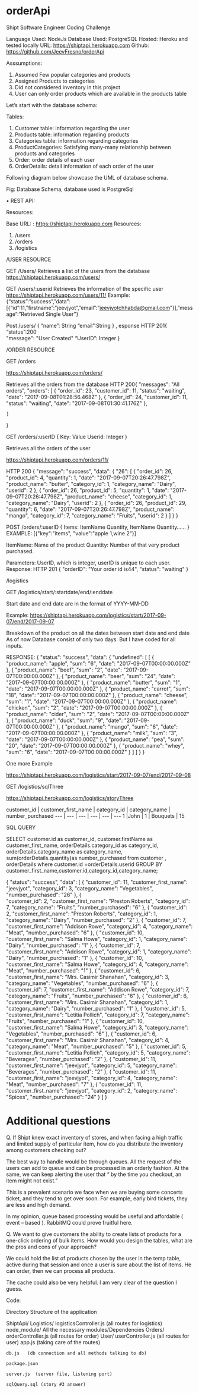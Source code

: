 # orderApi

Shipt Software Engineer Coding Challenge


Language Used: NodeJs
Database Used: PostgreSQL
Hosted: Heroku and tested locally 
URL: https://shiptapi.herokuapp.com
Github: https://github.com/JeevFresno/orderApi


Asssumptions:
1.	Assumed Few popular categories and products
2.	Assigned Products to categories 
3.	Did not considered inventory in this project
4.	User can only order products which are available in the products table 

Let’s start with the database schema:

Tables:
1.	Customer table: information regarding the user
2.	Products table: information regarding products
3.	Categories table: information regarding categories 
4.	ProductCategories: Satisfying many-many relationship between products and categories 
5.	Order: order details of each user
6.	OrderDetails: detail information of each order of the user 

Following diagram below showcase the UML of database schema.



Fig: Database Schema, database used is PostgreSql


•	REST API:

Resources:

Base URL: : https://shiptapi.herokuapp.com
Resources:
1.	/users
2.	/orders
3.	/logistics


/USER RESOURCE 

GET  /Users/
Retrieves a list of the users from the database
https://shiptapi.herokuapp.com/users/

GET  /users/:userid
Retrieves the information of the specific user
https://shiptapi.herokuapp.com/users/11/
Example: 
{“status”:”success”,”data”:[{“id”:11,”firstname”:”jeevjyot”,”email”:”jeevjyotchhabda@gmail.com”}],”message”:”Retrieved Single User”}

Post  /users/
{
	“name”: String
	“email”:String
}
,
esponse 
HTTP 201{
    “status”:200	
    "message": "User Created"
     “UserID”: Integer
}


/ORDER RESOURCE 

GET /orders

https://shiptapi.herokuapp.com/orders/

Retrieves all the orders from the database
HTTP 200{
    "messages": "All orders",
    "orders": [
        {
            "order_id": 23,
            "customer_id": 11,
            "status": "waiting",
            "date": "2017-09-08T01:28:56.468Z"
        },
        {
            "order_id": 24,
            "customer_id": 11,
            "status": "waiting",
            "date": "2017-09-08T01:30:41.176Z"
        },
        
    ]
}








GET /orders/:userID
{
	Key: Value
	Userid: Integer
}

Retrieves all the orders of the user 

https://shiptapi.herokuapp.com/orders/11/

HTTP 200 {
    "message": "success",
    "data": {
        "26": [
            {
                "order_id": 26,
                "product_id": 4,
                "quantity": 1,
                "date": "2017-09-07T20:26:47.798Z",
                "product_name": "butter",
                "category_id": 1,
                "category_name": "Dairy",
                "userid": 2
            },
            {
                "order_id": 26,
                "product_id": 5,
                "quantity": 1,
                "date": "2017-09-07T20:26:47.798Z",
                "product_name": "cheese",
                "category_id": 1,
                "category_name": "Dairy",
                "userid": 2
            },
            {
                "order_id": 26,
                "product_id": 29,
                "quantity": 6,
                "date": "2017-09-07T20:26:47.798Z",
                "product_name": "mango",
                "category_id": 7,
                "category_name": "Fruits",
                "userid": 2
            }
        ]
    }
}


POST /orders/:userID
{
	Items: ItemName Quantity, ItemName Quantity……
}
EXAMPLE: [{"key":"items",
                    "value":"apple 1,wine 2"}]

ItemName: Name of the product
Quantity: Number of that very product purchased. 

Parameters: UserID, which is integer, userID is unique to each user. 
Response:
HTTP 201
{
    "orderID": "Your order id is44",
    "status": "waiting"
}




/logistics

GET /logistics/start/:startdate/end/:enddate

Start date and end date are in the format of YYYY-MM-DD 

Example: https://shiptapi.herokuapp.com/logistics/start/2017-09-07/end/2017-09-07

Breakdown of the product on all the dates between start date and end date
As of now Database consist of only two days. But I have coded for all inputs.

RESPONSE:
{
    "status": "success",
    "data": {
        "undefined": [
            [
                {
                    "product_name": "apple",
                    "sum": "6",
                    "date": "2017-09-07T00:00:00.000Z"
                },
                {
                    "product_name": "beef",
                    "sum": "2",
                    "date": "2017-09-07T00:00:00.000Z"
                },
                {
                    "product_name": "beer",
                    "sum": "24",
                    "date": "2017-09-07T00:00:00.000Z"
                },
                {
                    "product_name": "butter",
                    "sum": "1",
                    "date": "2017-09-07T00:00:00.000Z"
                },
                {
                    "product_name": "carrot",
                    "sum": "18",
                    "date": "2017-09-07T00:00:00.000Z"
                },
                {
                    "product_name": "cheese",
                    "sum": "1",
                    "date": "2017-09-07T00:00:00.000Z"
                },
                {
                    "product_name": "chicken",
                    "sum": "2",
                    "date": "2017-09-07T00:00:00.000Z"
                },
                {
                    "product_name": "cider",
                    "sum": "2",
                    "date": "2017-09-07T00:00:00.000Z"
                },
                {
                    "product_name": "duck",
                    "sum": "9",
                    "date": "2017-09-07T00:00:00.000Z"
                },
                {
                    "product_name": "mango",
                    "sum": "6",
                    "date": "2017-09-07T00:00:00.000Z"
                },
                {
                    "product_name": "milk",
                    "sum": "3",
                    "date": "2017-09-07T00:00:00.000Z"
                },
                {
                    "product_name": "pea",
                    "sum": "20",
                    "date": "2017-09-07T00:00:00.000Z"
                },
                {
                    "product_name": "whey",
                    "sum": "6",
                    "date": "2017-09-07T00:00:00.000Z"
                }
            ]
        ]
    }
}

One more Example 

https://shiptapi.herokuapp.com/logistics/start/2017-09-07/end/2017-09-08



GET /logistics/sqlThree

https://shiptapi.herokuapp.com/logistics/storyThree

customer_id | customer_first_name | category_id | category_name | number_purchased
--- | --- | --- | --- | --- | ---
1 |John | 1 | Bouquets | 15

SQL QUERY

SELECT
      customer.id as customer_id,
      customer.firstName as customer_first_name,
      orderDetails.category_id as category_id,
      orderDetails.category_name as category_name,
      sum(orderDetails.quantity)as number_purchased
    from
        customer , orderDetails
    where customer.id =orderDetails.userid
    GROUP BY
    customer_first_name,customer.id,category_id,category_name;


{
    "status": "success",
    "data": [
        {
            "customer_id": 11,
            "customer_first_name": "jeevjyot",
            "category_id": 3,
            "category_name": "Vegetables",
            "number_purchased": "26"
        },
        {	
            "customer_id": 2,
            "customer_first_name": "Preston Roberts",
            "category_id": 7,
            "category_name": "Fruits",
            "number_purchased": "6"
        },
        {
            "customer_id": 2,
            "customer_first_name": "Preston Roberts",
            "category_id": 1,
            "category_name": "Dairy",
            "number_purchased": "2"
        },
        {
            "customer_id": 7,
            "customer_first_name": "Addison Rowe",
            "category_id": 4,
            "category_name": "Meat",
            "number_purchased": "6"
        },
        {
            "customer_id": 10,
            "customer_first_name": "Salma Howe",
            "category_id": 1,
            "category_name": "Dairy",
            "number_purchased": "1"
        },
        {
            "customer_id": 7,
            "customer_first_name": "Addison Rowe",
            "category_id": 1,
            "category_name": "Dairy",
            "number_purchased": "1"
        },
        {
            "customer_id": 10,
            "customer_first_name": "Salma Howe",
            "category_id": 4,
            "category_name": "Meat",
            "number_purchased": "1"
        },
        {
            "customer_id": 6,
            "customer_first_name": "Mrs. Casimir Shanahan",
            "category_id": 3,
            "category_name": "Vegetables",
            "number_purchased": "6"
        },
        {
            "customer_id": 7,
            "customer_first_name": "Addison Rowe",
            "category_id": 7,
            "category_name": "Fruits",
            "number_purchased": "6"
        },
        {
            "customer_id": 6,
            "customer_first_name": "Mrs. Casimir Shanahan",
            "category_id": 1,
            "category_name": "Dairy",
            "number_purchased": "1"
        },
        {
            "customer_id": 5,
            "customer_first_name": "Letitia Pollich",
            "category_id": 7,
            "category_name": "Fruits",
            "number_purchased": "1"
        },
        {
            "customer_id": 10,
            "customer_first_name": "Salma Howe",
            "category_id": 3,
            "category_name": "Vegetables",
            "number_purchased": "6"
        },
        {
            "customer_id": 6,
            "customer_first_name": "Mrs. Casimir Shanahan",
            "category_id": 4,
            "category_name": "Meat",
            "number_purchased": "5"
        },
        {
            "customer_id": 5,
            "customer_first_name": "Letitia Pollich",
            "category_id": 5,
            "category_name": "Beverages",
            "number_purchased": "2"
        },
        {
            "customer_id": 11,
            "customer_first_name": "jeevjyot",
            "category_id": 5,
            "category_name": "Beverages",
            "number_purchased": "2"
        },
        {
            "customer_id": 11,
            "customer_first_name": "jeevjyot",
            "category_id": 4,
            "category_name": "Meat",
            "number_purchased": "7"
        },
        {
            "customer_id": 11,
            "customer_first_name": "jeevjyot",
            "category_id": 2,
            "category_name": "Spices",
            "number_purchased": "24"
        }
    ]
}


# Additional questions

Q. If Shipt knew exact inventory of stores, and when facing a high traffic and limited supply of particular item, how do you distribute the inventory among customers checking out?

The best way to handle would be through queues. All the request of the users can add to queue and can be processed in an orderly fashion. At the same, we can keep alerting the user that “ by the time you checkout, an item might not exist.”

This is a prevalent scenario we face when we are buying some concerts ticket, and they tend to get over soon. For example, early bird tickets, they are less and high demand. 

In my opinion, queue based processing would be useful and affordable ( event – based ). RabbitMQ could prove fruitful here.


Q. We want to give customers the ability to create lists of products for a one-click ordering of bulk items. How would you design the tables, what are the pros and cons of your approach?

We could hold the list of products chosen by the user in the temp table, active during that session and once a user is sure about the list of items. He can order, then we can process all products. 

The cache could also be very helpful. I am very clear of the question I guess. 


Code:

Directory Structure of the application 

ShiptApi/
	Logistics/
		logisticsController.js (all routes for logistics)
	node_module/
		All the necessary modules/Dependencies 
	Orders/
		orderController.js (all routes for order)
	User/
		userController.js (all routes for user)
	app.js  (taking care of the routes)
	
	db.js   (db connection and all methods talking to db)

	package.json

	server.js  (server file, listening port)
	
	sqlQuery.sql (story #3 answer)


